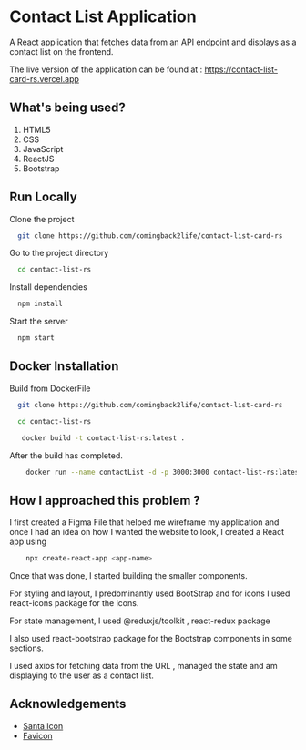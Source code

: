 # Contact List Application

A React application that fetches data from an API endpoint and displays as a contact list on the frontend.

The live version of the application can be found at : https://contact-list-card-rs.vercel.app

## What's being used?

1. HTML5
2. CSS
3. JavaScript
4. ReactJS
5. Bootstrap

## Run Locally

Clone the project

```bash
  git clone https://github.com/comingback2life/contact-list-card-rs
```

Go to the project directory

```bash
  cd contact-list-rs
```

Install dependencies

```bash
  npm install
```

Start the server

```bash
  npm start
```

## Docker Installation

Build from DockerFile

```bash
  git clone https://github.com/comingback2life/contact-list-card-rs
```
```bash
  cd contact-list-rs
```

```bash
   docker build -t contact-list-rs:latest .
```

After the build has completed.

```bash
    docker run --name contactList -d -p 3000:3000 contact-list-rs:latest
```

## How I approached this problem ?

I first created a Figma File that helped me wireframe my application
and once I had an idea on how I wanted the website to look, I created a React app using

```bash
    npx create-react-app <app-name>
```

Once that was done, I started building the smaller components.

For styling and layout, I predominantly used BootStrap and for icons I used react-icons package for the icons.

For state management, I used @reduxjs/toolkit , react-redux package

I also used react-bootstrap package for the Bootstrap components in some sections.

I used axios for fetching data from the URL , managed the state and am displaying to the user as a contact list.

## Acknowledgements

- [Santa Icon ](https://pixabay.com/vectors/santa-reindeer-shristmas-deliver-31319/)
- [Favicon](https://favicon.io/)

